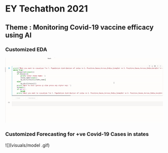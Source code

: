 # EY Techathon 2021

## Theme : Monitoring Covid-19 vaccine efficacy using AI

### Customized EDA 
![](visuals/eda.gif)

### Customized Forecasting for +ve Covid-19 Cases in states

![](visuals/model .gif)
